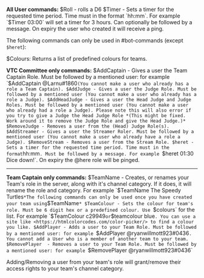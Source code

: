 **All User commands:**
$Roll - rolls a D6
$Timer - Sets a timer for the requested time period. Time must in the format `hh:mm`. For example `$Timer 03:00` will set a timer for 3 hours. Can optionally be followed by a message. On expiry the user who created it will receive a ping.

The following commands can only be used in #bot-commands (except `$heret`):

$Colours: Returns a list of predefined colours for teams.

**VTC Committee only commands:**
$AddCaptain - Gives a user the Team Captain Role. Must be followed by a mentioned user: for example `$AddCaptain @Larnu#1860` (You cannot make a user who already has a role a Team Captain).
$AddJudge - Gives a user the Judge Role. Must be followed by a mentioned user (You cannot make a user who already has a role a Judge).
$AddHeadJudge - Gives a user the Head Judge and Judge Roles. Must be followed by a mentioned user (You cannot make a user who already had a role a Judge). Please note this will also error if you try to give a Judge the Head Judge Role *(This might be fixed. Work around it to remove the Judge Role and give the Head Judge.)*
$RemoveJudge - Removes a user from the (Head) Judge Role(s).
$AddStreamer - Gives a user the Streamer Roler. Must be followed by a mentioned user (You cannot make a user who already have a role a Judge).
$RemoveStream - Removes a user from the Stream Role.
$heret - Sets a timer for the requested time period. Time must in the format `hh:mm`. Must be followed by a message. For example `$heret 01:30 Dice down!`. On expiry the @here role will be pinged.

-----

**Team Captain only commands:**
$TeamName - Creates, or renames your Team's role in the server, along with it's channel category. If it does, it will rename the role and category. For example `$TeamName The Speedy Turtles`
*The following commands can only be used once you have created your team using `$TeamName`*
$TeamColour - Sets the colour for team's role. Must be 6 digit hex or a predefined colour. Use `$colours` for the list. For example `$TeamColour c29949` or `$teamcolour blue`. You can use a site like <https://htmlcolorcodes.com/color-picker/> to find a colour you like.
$AddPlayer - Adds a user to your Team Role. Must be followed by a mentioned user: for example `$AddPlayer @ryanwillmott923#0436`. You cannot add a User who is a member of another team to your team.
$RemovePlayer  - Removes a user to your Team Role. Must be followed by a mentioned user: for example `$RemovePlayer @ryanwillmott923#0436`

Adding/Removing a user from your team's role will grant/remove their access rights to your team's channel category.